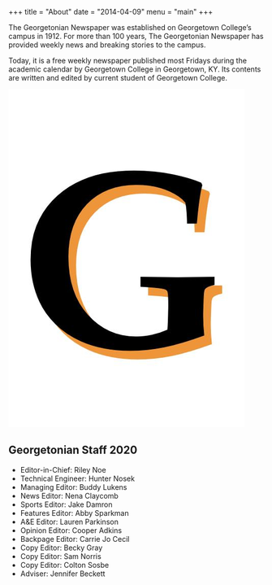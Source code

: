 +++
title = "About"
date = "2014-04-09"
menu = "main"
+++

The Georgetonian Newspaper was established on Georgetown College’s campus in 1912. For more than 100 years, The Georgetonian Newspaper has provided weekly news and breaking stories to the campus.

Today, it is a free weekly newspaper published most Fridays during the academic calendar by Georgetown College in Georgetown, KY. Its contents are written and edited by current student of Georgetown College.


![image](/content/g.jpg)


## Georgetonian Staff 2020
* Editor-in-Chief: Riley Noe 
* Technical Engineer: Hunter Nosek
* Managing Editor: Buddy Lukens
* News Editor: Nena Claycomb
* Sports Editor: Jake Damron
* Features Editor: Abby Sparkman
* A&E Editor: Lauren Parkinson
* Opinion Editor: Cooper Adkins
* Backpage Editor: Carrie Jo Cecil
* Copy Editor: Becky Gray
* Copy Editor: Sam Norris
* Copy Editor: Colton Sosbe
* Adviser: Jennifer Beckett